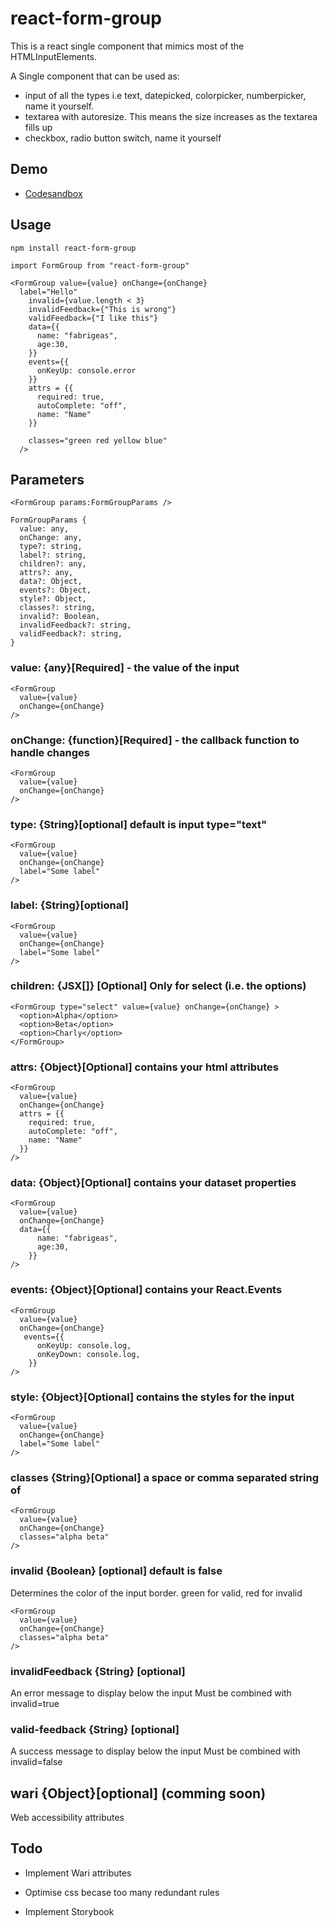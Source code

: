 # react-form-group

This is a react single component that mimics most of the HTMLInputElements.

A Single component that can be used as:
- input of all the types i.e text, datepicked, colorpicker, numberpicker, name it yourself.
- textarea with autoresize. This means the size increases as the textarea fills up
- checkbox, radio button switch, name it yourself

## Demo

- [Codesandbox](https://codesandbox.io/s/github/fabrigeas/react-formg-group)

## Usage

    npm install react-form-group

    import FormGroup from "react-form-group"

    <FormGroup value={value} onChange={onChange}
      label="Hello"
        invalid={value.length < 3}
        invalidFeedback={"This is wrong"}
        validFeedback={"I like this"}
        data={{
          name: "fabrigeas",
          age:30,
        }}
        events={{
          onKeyUp: console.error
        }}
        attrs = {{
          required: true,
          autoComplete: "off",
          name: "Name"
        }}

        classes="green red yellow blue"
      />

## Parameters

    <FormGroup params:FormGroupParams />

    FormGroupParams {
      value: any,
      onChange: any,
      type?: string,
      label?: string,
      children?: any,
      attrs?: any,
      data?: Object,
      events?: Object,
      style?: Object,
      classes?: string,
      invalid?: Boolean,
      invalidFeedback?: string,
      validFeedback?: string,
    }


### value: {any}[Required] - the value of the input

    <FormGroup 
      value={value} 
      onChange={onChange}
    />

### onChange: {function}[Required] - the callback function to handle changes

    <FormGroup 
      value={value} 
      onChange={onChange}
    />

### type: {String}[optional] default is input type="text"

    <FormGroup 
      value={value} 
      onChange={onChange}
      label="Some label"
    />

### label: {String}[optional]

    <FormGroup 
      value={value} 
      onChange={onChange}
      label="Some label"
    />

### children: {JSX[]} [Optional] Only for select (i.e. the options)

    <FormGroup type="select" value={value} onChange={onChange} >
      <option>Alpha</option>
      <option>Beta</option>
      <option>Charly</option>
    </FormGroup>

### attrs: {Object}[Optional] contains your html attributes

    <FormGroup 
      value={value} 
      onChange={onChange}
      attrs = {{
        required: true,
        autoComplete: "off",
        name: "Name"
      }}
    />

### data: {Object}[Optional] contains your dataset properties

    <FormGroup 
      value={value} 
      onChange={onChange}
      data={{
          name: "fabrigeas",
          age:30,
        }}
    />

### events: {Object}[Optional] contains your React.Events

    <FormGroup 
      value={value} 
      onChange={onChange}
       events={{
          onKeyUp: console.log,
          onKeyDown: console.log,
        }}
    />


### style: {Object}[Optional] contains the styles for the input

    <FormGroup 
      value={value} 
      onChange={onChange}
      label="Some label"
    />

### classes {String}[Optional] a space or comma separated string of 

    <FormGroup 
      value={value} 
      onChange={onChange}
      classes="alpha beta"
    />

### invalid {Boolean} [optional] default is false

Determines the color of the input border.
green for valid, red for invalid

    <FormGroup 
      value={value} 
      onChange={onChange}
      classes="alpha beta"
    />

### invalidFeedback {String} [optional]

An error message to display below the input
Must be combined with invalid=true
    <FormGroup 
      value={value} 
      onChange={onChange}
      invalidFeedback="Please fill this input"
    />

### valid-feedback {String} [optional]

A success message to display below the input
Must be combined with invalid=false
    <FormGroup 
      value={value} 
      onChange={onChange}
      validFeedback="looks good"
    />

## wari {Object}[optional] (comming soon)

Web accessibility attributes


## Todo

- Implement Wari attributes

- Optimise css becase too many redundant rules

- Implement Storybook
